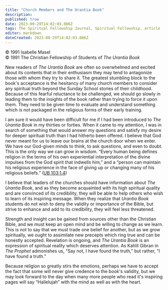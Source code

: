 ```yaml
---
title: "Church Members and The Urantia Book"
description: 
published: true
date: 2023-09-29T14:02:03.086Z
tags: The Spiritual Fellowship Journal, Spiritual Fellowship, article
editor: markdown
dateCreated: 2023-09-29T14:02:03.086Z
---
```


<p class="v-card v-sheet theme--light gray lighten-3 px-2">© 1991 Isabelle Masel<br>© 1991 The Christian Fellowship of Students of <i>The Urantia Book</i></p>

New readers of _The Urantia Book_ are often so overwhelmed and excited about its contents that in their enthusiasm they may tend to antagonize those with whom they try to share it. The greatest stumbling block to the book's acceptance is the hesitancy of many church members to consider any spiritual truth beyond the Sunday School stories of their childhood. Because of this fearful reluctance to be challenged, we should go slowly in leading them to the insights of the book rather than trying to force it upon them. They need to be given time to evaluate and understand something which is not packaged in the religious forms of their early training.

I am sure it would have been difficult for me if I had been introduced to _The Urantia Book_ in my thirties or forties. When it came to my attention, I was in search of something that would answer my questions and satisfy my desire for deeper spiritual truth than I had hitherto been offered. I believe that God never meant for us to leave our brains at the church door when we enter. We have our God-given minds to think, to ask questions, and even to doubt. This is the only way we can grow in wisdom. “Every human being defines religion in the terms of his own experiential interpretation of the divine impulses from the God spirit that indwells him,” and a “person can maintain his religious experience in the face of giving up or changing many of his religious beliefs.” ([UB 103:1.4](/en/The_Urantia_Book/103#p1_4))

I believe that leaders of the churches should have information about _The Urantia Book_, and as they become acquainted with its high spiritual quality and are convinced of its credibility, they will be able to help others who wish to learn of its inspiring message. When they realize that _Urantia Book_ students do not wish to deny the validity or importance of the Bible, but strive to enhance and add to its credibility, they will feel less threatened.

Strength and insight can be gained from sources other than the Christian Bible, and we must keep an open mind and be willing to change as we learn. This is not to say that we must trade one belief for another, but as we grow spiritually, we ought to assimilate new precepts which ring true and can be honestly accepted. Revelation is ongoing, and _The Urantia Book_ is an expression of spiritual reality which deserves attention. As Kahlil Gibran in _The Prophet_ admonishes us, “Say not, I have found the truth,” but rather, “I have found a truth.”

Because religion so greatly stirs the emotions, perhaps we have to accept the fact that some will never give credence to the book's validity, but we may look forward to the day when many more people who read it's inspiring pages will say “Hallelujah” with the mind as well as with the heart.